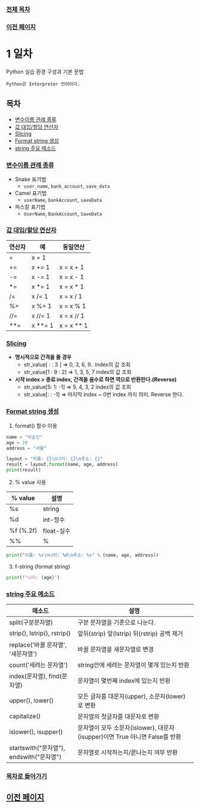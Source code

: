 ### [전체 목차](../../README.md)
### [이전 페이지](../README.md)

# 1 일차
Python 실습 환경 구성과 기본 문법  

`Python은 Interpreter 언어이다.`

## 목차

- [변수이름 관례 종류](#변수이름-관례-종류)
- [값 대입/할당 연산자](#값-대입할당-연산자)
- [Slicing](#slicing)
- [Format string 생성](#format-string-생성)
- [string 주요 메소드](#string-주요-메소드)


### [변수이름 관례 종류](#목차)

- Snake 표기법
    - `user_name`, `bank_account`, `save_data`
- Camel 표기법
    - `userName`, `bankAccount`, `saveData`
- 파스칼 표기법
    - `UserName`, `BankAccount`, `SaveData`

### [값 대입/할당 연산자](#목차)

|연산자|예|동일연산|
|:-|-|-|
|=|x = 1||
|+=|x += 1|x = x + 1|	
|-=|x -= 1|x = x - 1|	
|*=|x *= 1|x = x * 1|	
|/=|x /= 1|x = x / 1|	
|%=|x %= 1|x = x % 1|	
|//=|x //= 1|x = x // 1|	
|\*\*=|x \*\*= 1|x = x \*\* 1|

### [Slicing](#목차)

- **명시적으로 간격을 줄 경우**
    - str_value\[ : : 3 \] => 0, 3, 6, 9.. index의 값 조회
    - str_value\[1 : 9 : 2\] => 1, 3, 5, 7 index의 값 조회
- **시작 index > 종료 index, 간격을 음수로 하면 역으로 반환한다.(Reverse)**
    - str_value\[5: 1: -1\] => 5, 4, 3, 2 index의 값 조회
    - str_value\[: : -1\]  => 마지막 index ~ 0번 index 까지 의미. Reverse 한다.

### [Format string 생성](#목차)

1. format() 함수 이용

```py
name = "이순신"
age = 20
address = "서울"

layout = "이름: {}\n나이: {}\n주소: {}"
result = layout.format(name, age, address)
print(result)
```

2. % value 사용

|% value|설명|
|-|-|
|%s|string|
|%d|int-정수|
|%f (%.2f)|float-실수|
|%%|%|

```py
print("이름: %s\n나이: %d\n주소: %s" % (name, age, address))
```

3. f-string (format string)

```py
print(f"나이: {age}")
```

### [string 주요 메소드](#목차)

|메소드|설명|
|-|-|
|split(구분문자열)|구분 문자열을 기준으로 나눈다.|
|strip(), lstrip(), rstrip()|앞뒤(strip) 앞(lstrip) 뒤(rstrip) 공백 제거|
|replace('바꿀 문자열', '새문자열')|바꿀 문자열을 새문자열로 변경|
|count('세려는 문자열')|string안에 세려는 문자열이 몇개 있는지 반환|
|index(문자열), find(문자열)|문자열이 몇번째 index에 있는지 반환|
|upper(), lower()|모든 글자를 대문자(upper), 소문자(lower)로 변환|
|capitalize()|문자열의 첫글자를 대문자로 변환|
|islower(), isupper()|문자열이 모두 소문자(islower), 대문자(isupper)이면 True 아니면 False를 반환|
|startswith("문자열"),<br> endswith("문자열")|문자열로 시작하는지/끝나는지 여부 반환|


### [목차로 돌아가기](#목차)
## [이전 페이지](../README.md)
